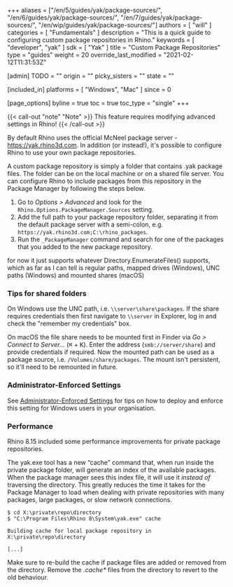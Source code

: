 +++
aliases = ["/en/5/guides/yak/package-sources/", "/en/6/guides/yak/package-sources/", "/en/7/guides/yak/package-sources/", "/en/wip/guides/yak/package-sources/"]
authors = [ "will" ]
categories = [ "Fundamentals" ]
description = "This is a quick guide to configuring custom package repositories in Rhino."
keywords = [ "developer", "yak" ]
sdk = [ "Yak" ]
title = "Custom Package Repositories"
type = "guides"
weight = 20
override_last_modified = "2021-02-12T11:31:53Z"

[admin]
TODO = ""
origin = ""
picky_sisters = ""
state = ""

[included_in]
platforms = [ "Windows", "Mac" ]
since = 0

[page_options]
byline = true
toc = true
toc_type = "single"
+++

{{< call-out "note" "Note" >}}
This feature requires modifying advanced settings in Rhino!
{{< /call-out >}}

By default Rhino uses the official McNeel package server - https://yak.rhino3d.com. In addition (or instead!), it's possible to configure Rhino to use your own package repositories.

A custom package repository is simply a folder that contains .yak package files. The folder can be on the local machine or on a shared file server. You can configure Rhino to include packages from this repository in the Package Manager by following the steps below.


1. Go to _Options > Advanced_ and look for the `Rhino.Options.PackageManager.Sources` setting.
1. Add the full path to your package repository folder, separating it from the default package server with a semi-colon, e.g. `https://yak.rhino3d.com;C:\rhino_packages`.
1. Run the `_PackageManager` command and search for one of the packages that you added to the new package repository.

for now it just supports whatever Directory.EnumerateFiles() supports, which as far as I can tell is regular paths, mapped drives (Windows), UNC paths (Windows) and mounted shares (macOS)

### Tips for shared folders

On Windows use the UNC path, i.e. `\\server\share\packages`. If the share requires credentials then first navigate to `\\server` in Explorer, log in and check the "remember my credentials" box.

On macOS the file share needs to be mounted first in Finder via _Go > Connect to Server..._ (<kbd>⌘</kbd> + <kbd>K</kbd>). Enter the address (`smb://server/share`) and provide credentials if required. Now the mounted path can be used as a package source, i.e. `/Volumes/share/packages`. The mount isn't persistent, so it'll need to be remounted in future.

### Administrator-Enforced Settings

See [Administrator-Enforced Settings](https://docs.mcneel.com/rhino/8/help/en-us/index.htm#information/admin-enforced_settings.htm) for tips on how to deploy and enforce this setting for Windows users in your organisation.

### Performance

Rhino 8.15 included some performance improvements for private package repositories.

The yak.exe tool has a new “cache” command that, when run inside the private package folder, will generate an index of the available packages. When the package manager sees this index file, it will use it _instead of_ traversing the directory. This greatly reduces the time it takes for the Package Manager to load when dealing with private repositories with many packages, large packages, or slow network connections.

```
$ cd X:\private\repo\directory
$ "C:\Program Files\Rhino 8\System\yak.exe" cache

Building cache for local package repository in X:\private\repo\directory

[...]
```

Make sure to re-build the cache if package files are added or removed from the directory. Remove the _.cache*_ files from the directory to revert to the old behaviour.
